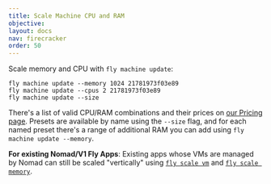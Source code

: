 ```yaml
---
title: Scale Machine CPU and RAM
objective: 
layout: docs
nav: firecracker
order: 50
---
```


Scale memory and CPU with `fly machine update`:

```
fly machine update --memory 1024 21781973f03e89
fly machine update --cpus 2 21781973f03e89
fly machine update --size 
```

There's a list of valid CPU/RAM combinations and their prices on [our Pricing page](/docs/about/pricing/). Presets are available by name using the `--size` flag, and for each named preset there's a range of additional RAM you can add using `fly machine update --memory`.


**For existing Nomad/V1 Fly Apps**: Existing apps whose VMs are managed by Nomad can still be scaled "vertically" using [`fly scale vm`](/docs/flyctl/scale-vm/) and [`fly scale memory`](/docs/flyctl/scale-memory/).
